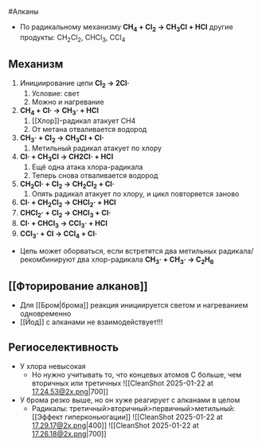 #Алканы 
- По радикальному механизму
**CH<sub>4</sub> + Cl<sub>2</sub> → CH<sub>3</sub>Cl + HCl** другие продукты: CH<sub>2</sub>Cl<sub>2</sub>, CHCl<sub>3</sub>, CCl<sub>4</sub> 
## Механизм
1. Инициирование цепи **Cl<sub>2</sub> → 2Cl·** 
	1. Условие: свет
	2. Можно и нагревание
2. **CH<sub>4</sub> + Cl· → CH<sub>3</sub>· + HCl**
	1. [[Хлор]]-радикал атакует CH4
	2. От метана отваливается водород
3. **CH<sub>3</sub>· + Cl<sub>2</sub> → CH<sub>3</sub>Cl + Cl·**
	1. Метильный радикал атакует по хлору 
4. **Cl· + CH<sub>3</sub>Cl → CH2Cl· + HCl**
	1. Ещё одна атака хлора-радикала
	2. Теперь снова отваливается водород
5. **CH<sub>2</sub>Cl· + Cl<sub>2</sub> → CH<sub>2</sub>Cl<sub>2</sub> + Cl·**
	1. Опять радикал атакует по хлору, и цикл повторяется заново
6. **Cl· + CH<sub>2</sub>Cl<sub>2</sub> → CHCl<sub>2</sub>· + HCl**
7. **CHCl<sub>2</sub>· + Cl<sub>2</sub> → CHCl<sub>3</sub> + Cl·**
8. **Cl· + CHCl<sub>3</sub> → CCl<sub>3</sub>· + HCl**
9. **ССl<sub>3</sub>· + Cl → CCl<sub>4</sub> + Cl·**
- Цепь может оборваться, если встретятся два метильных радикала/рекомбинируют два хлор-радикала 
**CH<sub>3</sub>· + CH<sub>3</sub>· → C<sub>2</sub>H<sub>6</sub>**
## [[Фторирование алканов]]
- Для [[Бром|брома]] реакция инициируется светом и нагреванием одновременно
- [[Йод]] с алканами не взаимодействует!!!
## Региоселективность
- У хлора невысокая
	- Но нужно учитывать то, что концевых атомов C больше, чем вторичных или третичных 
![[CleanShot 2025-01-22 at 17.24.53@2x.png|700]]
- У брома резко выше, но он хуже реагирует с алканами в целом 
	- Радикалы: третичный>вторичный>первичный>метильный: [[Эффект гиперконьюгации]] 
![[CleanShot 2025-01-22 at 17.29.17@2x.png|400]]
![[CleanShot 2025-01-22 at 17.26.18@2x.png|700]]